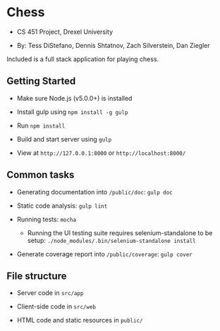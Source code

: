 Chess
=====

- CS 451 Project, Drexel University

- By: Tess DiStefano, Dennis Shtatnov, Zach Silverstein, Dan Ziegler


Included is a full stack application for playing chess.



Getting Started
---------------

- Make sure Node.js (v5.0.0+) is installed

- Install gulp using `npm install -g gulp`

- Run `npm install`

- Build and start server using `gulp`

- View at `http://127.0.0.1:8000` or `http://localhost:8000/`


Common tasks
------------

- Generating documentation into `/public/doc`: `gulp doc`

- Static code analysis: `gulp lint`

- Running tests: `mocha`
	- Running the UI testing suite requires selenium-standalone to be setup: `./node_modules/.bin/selenium-standalone install`

- Generate coverage report into `/public/coverage`: `gulp cover`


File structure
--------------

- Server code in `src/app`

- Client-side code in `src/web`

- HTML code and static resources in `public/`
